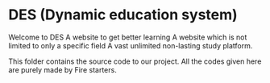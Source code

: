 # DES (Dynamic education system)
 
Welcome to DES 
A website to get better learning 
A website which is not limited to only a specific field
A vast unlimited non-lasting study platform.


This folder contains the source code to our project.
All the codes given here are purely made by Fire starters.

